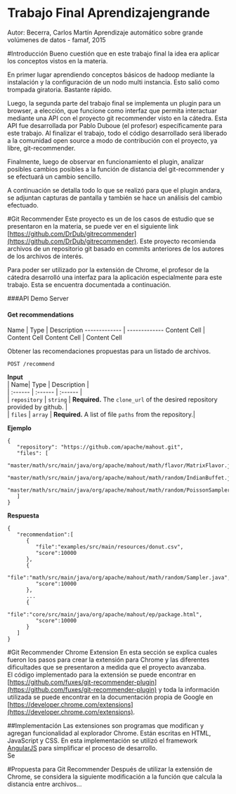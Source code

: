 Trabajo Final Aprendizajengrande
===========================
Autor: Becerra, Carlos Martín
Aprendizaje automático sobre grande volúmenes de datos - famaf, 2015


#Introducción
Bueno cuestión que en este trabajo final la idea era aplicar los conceptos vistos en la materia. 

En primer lugar aprendiendo conceptos básicos de hadoop mediante la instalación y la configuración de un nodo multi instancia. Esto salió como trompada giratoria. Bastante rápido.

Luego, la segunda parte del trabajo final se implementa un plugin para un browser, a elección, que funcione como interfaz que permita interactuar mediante una API con el proyecto git recommender visto en la cátedra. Esta API fue desarrollada por Pablo Duboue (el profesor) específicamente para este trabajo.
Al finalizar el trabajo, todo el código desarrollado será liberado a la comunidad open source a modo de contribución con el proyecto, ya libre, git-recommender.

Finalmente, luego de observar en funcionamiento el plugin, analizar posibles cambios posibles a la función de distancia del git-recommender y se efectuará un cambio sencillo.

A continuación se detalla todo lo que se realizó para que el plugin andara, se adjuntan capturas de pantalla y también se hace un análisis del cambio efectuado.

#Git Recommender
Este proyecto es un de los casos de estudio que se presentaron en la materia, se puede ver en el siguiente link [https://github.com/DrDub/gitrecommender](https://github.com/DrDub/gitrecommender). Este proyecto recomienda archivos de un repositorio git basado en commits anteriores de los autores de los archivos de interés.   

Para poder ser utilizado por la extensión de Chrome, el profesor de la cátedra desarrolló una interfaz para la aplicación especialmente para este trabajo. Esta se encuentra documentada a continuación.

###API Demo Server
#### Get recommendations

Name  | Type | Description
------------- | -------------
Content Cell  | Content Cell
Content Cell  | Content Cell

Obtener las recomendaciones propuestas para un listado de archivos.
```
POST /recommend
```
**Input**  
| Name| Type | Description |  
| :------ | :------ | :------ |  
| `repository` | `string` | **Required.** The `clone_url` of the desired repository provided by github. |  
| `files`    | `array`   | **Required.** A list of file `paths` from the repository.|  

**Ejemplo**
```
{  
   "repository": "https://github.com/apache/mahout.git",
   "files": [  
      "master/math/src/main/java/org/apache/mahout/math/flavor/MatrixFlavor.java",
      "master/math/src/main/java/org/apache/mahout/math/random/IndianBuffet.java",
      "master/math/src/main/java/org/apache/mahout/math/random/PoissonSampler.java"
   ]
}
```
**Respuesta**
```
{  
   "recommendation":[  
      {  
         "file":"examples/src/main/resources/donut.csv",
         "score":10000
      },
      {  
         "file":"math/src/main/java/org/apache/mahout/math/random/Sampler.java",
         "score":10000
      },
      ...
      {  
         "file":"core/src/main/java/org/apache/mahout/ep/package.html",
         "score":10000
      }
   ]
}
```


#Git Recommender Chrome Extension
En esta sección se explica cuales fueron los pasos para crear la extensión para Chrome y las diferentes dificultades que se presentaron a medida que el proyecto avanzaba.  
El código implementado para la extensión se puede encontrar en [https://github.com/fuxes/git-recommender-plugin](https://github.com/fuxes/git-recommender-plugin) y toda la información utilizada se puede encontrar en la documentación propia de Google en [https://developer.chrome.com/extensions](https://developer.chrome.com/extensions).

##Implementación
Las extensiones son programas que modifican y agregan funcionalidad al explorador Chrome. Están escritas en HTML, JavaScript y CSS. En esta implementación se utilizó el framework [AngularJS](https://angularjs.org/) para simplificar el proceso de desarrollo.  
Se 


#Propuesta para Git Recommender
Después de utilizar la extensión de Chrome, se considera la siguiente modificación a la función que calcula la distancia entre archivos...
